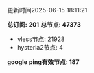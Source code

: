 更新时间2025-06-15 18:11:21

**总订阅: 201**
**总节点: 47373**
- vless节点: 21928
- hysteria2节点: 4

**google ping有效节点: 187**
